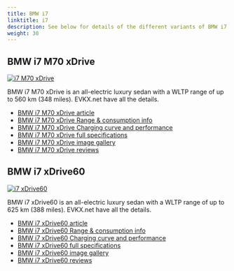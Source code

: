 ```yaml
---
title: BMW i7
linktitle: i7
description: See below for details of the different variants of BMW i7
weight: 30
---
```

## BMW i7 M70 xDrive

[![i7 M70 xDrive](https://media.evkx.net/multimedia/models/bmw/i7/i7_m70_xdrive/main_1_st.jpg)](/models/bmw/i7/i7_m70_xdrive/)

BMW i7 M70 xDrive is an all-electric luxury sedan with a WLTP range of up to 560 km (348 miles). EVKX.net have all the details. 

- [BMW i7 M70 xDrive article](/models/bmw/i7/i7_m70_xdrive/)
- [BMW i7 M70 xDrive Range & consumption info](/models/bmw/i7/i7_m70_xdrive//rangeandconsumption)
- [BMW i7 M70 xDrive Charging curve and performance](/models/bmw/i7/i7_m70_xdrive//chargingcurve)
- [BMW i7 M70 xDrive full specifications](/models/bmw/i7/i7_m70_xdrive//specifications)
- [BMW i7 M70 xDrive image gallery](/models/bmw/i7/i7_m70_xdrive//gallery)
- [BMW i7 M70 xDrive reviews](/models/bmw/i7/i7_m70_xdrive//reviews)

## BMW i7 xDrive60

[![i7 xDrive60](https://media.evkx.net/multimedia/models/bmw/i7/i7_xdrive60/main_1_st.jpg)](/models/bmw/i7/i7_xdrive60/)

BMW i7 xDrive60 is an all-electric luxury sedan with a WLTP range of up to 625 km (388 miles). EVKX.net have all the details. 

- [BMW i7 xDrive60 article](/models/bmw/i7/i7_xdrive60/)
- [BMW i7 xDrive60 Range & consumption info](/models/bmw/i7/i7_xdrive60//rangeandconsumption)
- [BMW i7 xDrive60 Charging curve and performance](/models/bmw/i7/i7_xdrive60//chargingcurve)
- [BMW i7 xDrive60 full specifications](/models/bmw/i7/i7_xdrive60//specifications)
- [BMW i7 xDrive60 image gallery](/models/bmw/i7/i7_xdrive60//gallery)
- [BMW i7 xDrive60 reviews](/models/bmw/i7/i7_xdrive60//reviews)

